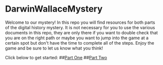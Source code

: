 # DarwinWallaceMystery

Welcome to our mystery! In this repo you will find resources for both parts of the digital history mystery. It is not necessary for you to use the various documents in this repo, they are only there if you want to double check that you are on the right path or maybe you want to jump into the game at a certain spot but don't have the time to complete all of the steps. Enjoy the game and be sure to let us know what you think! 

Click below to get started:
##[Part One](http://philome.la/phoebemannell/did-darwin-crib-wallace-a-digital-history-mystery)
##[Part Two](http://philome.la/eliseab2/did-darwin-crib-wallace-part-2)
